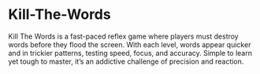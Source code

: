 # Kill-The-Words
Kill The Words is a fast-paced reflex game where players must destroy words before they flood the screen. With each level, words appear quicker and in trickier patterns, testing speed, focus, and accuracy. Simple to learn yet tough to master, it’s an addictive challenge of precision and reaction.
